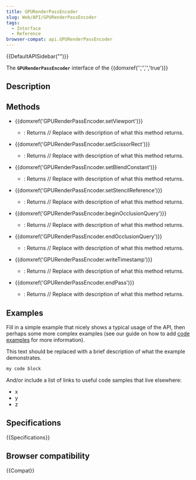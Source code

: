 ```yaml
---
title: GPURenderPassEncoder
slug: Web/API/GPURenderPassEncoder
tags:
  - Interface
  - Reference
browser-compat: api.GPURenderPassEncoder
---
```

{{DefaultAPISidebar("")}}

The **`GPURenderPassEncoder`** interface of the {{domxref('','','','true')}} 

## Description

 





## Methods

- {{domxref('GPURenderPassEncoder.setViewport')}}
  - : Returns // Replace with description of what this method returns.

- {{domxref('GPURenderPassEncoder.setScissorRect')}}
  - : Returns // Replace with description of what this method returns.

- {{domxref('GPURenderPassEncoder.setBlendConstant')}}
  - : Returns // Replace with description of what this method returns.

- {{domxref('GPURenderPassEncoder.setStencilReference')}}
  - : Returns // Replace with description of what this method returns.

- {{domxref('GPURenderPassEncoder.beginOcclusionQuery')}}
  - : Returns // Replace with description of what this method returns.

- {{domxref('GPURenderPassEncoder.endOcclusionQuery')}}
  - : Returns // Replace with description of what this method returns.

- {{domxref('GPURenderPassEncoder.writeTimestamp')}}
  - : Returns // Replace with description of what this method returns.

- {{domxref('GPURenderPassEncoder.endPass')}}
  - : Returns // Replace with description of what this method returns.

## Examples

Fill in a simple example that nicely shows a typical usage of the API, then perhaps some more complex examples (see our guide on how to add [code examples](/en-US/docs/MDN/Contribute/Structures/Code_examples) for more information).

This text should be replaced with a brief description of what the example demonstrates.

```js
my code block
```

And/or include a list of links to useful code samples that live elsewhere:

*   x
*   y
*   z

## Specifications

{{Specifications}}

## Browser compatibility

{{Compat}}

